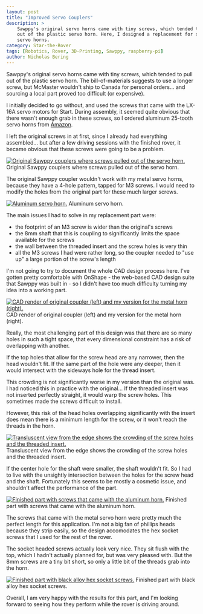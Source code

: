 ```yaml
---
layout: post
title: "Improved Servo Couplers"
description: >
    Sawppy's original servo horns came with tiny screws, which tended to pull
    out of the plastic servo horn. Here, I designed a replacement for some metal
    servo horns.
category: Star-the-Rover
tags: [Robotics, Rover, 3D-Printing, Sawppy, raspberry-pi]
author: Nicholas Bering
---
```


Sawppy's original servo horns came with tiny screws, which tended to pull
out of the plastic servo horn. The bill-of-materials suggests to use a longer
screw, but McMaster wouldn't ship to Canada for personal orders... and sourcing
a local part proved too difficult (or expensive).

I initially decided to go without, and used the screws that came with the LX-16A
servo motors for Start. During assembly, it seemed quite obvious that there
wasn't enough grab in these screws, so I ordered aluminum 25-tooth servo horns
from [Amazon][1].

I left the original screws in at first, since I already had everything
assembled... but after a few driving sessions with the finished rover, it became
obvious that these screws were going to be a problem.

<p class="image-frame"><a href="{{site.baseurl}}/images/improved-servo-couplers-01_big.png"><img src="{{ site.baseurl }}/images/improved-servo-couplers-01_small.png" alt="Original Sawppy couplers where screws pulled out of the servo horn."></a> Original Sawppy couplers where screws pulled out of the servo horn.</p>

The original Sawppy coupler wouldn't work with my metal servo horns, because
they have a 4-hole pattern, tapped for M3 screws. I would need to modify the
holes from the original part for these much larger screws.

<p class="image-frame"><a href="{{site.baseurl}}/images/improved-servo-couplers-02_big.png"><img src="{{ site.baseurl }}/images/improved-servo-couplers-02_small.png" alt="Aluminum servo horn."></a> Aluminum servo horn.</p>

The main issues I had to solve in my replacement part were:

- the footprint of an M3 screw is wider than the original's screws
- the 8mm shaft that this is coupling to significantly limits the space available
    for the screws
- the wall between the threaded insert and the screw holes is very thin
- all the M3 screws I had were rather long, so the coupler needed to "use up"
    a large portion of the screw's length

I'm not going to try to document the whole CAD design process here. I've gotten
pretty comfortable with OnShape - the web-based CAD design suite that Sawppy was
built in - so I didn't have too much difficulty turning my idea into a working
part.

<p class="image-frame"><a href="{{site.baseurl}}/images/improved-servo-couplers-03_big.png"><img src="{{ site.baseurl }}/images/improved-servo-couplers-03_small.png" alt="CAD render of original coupler (left) and my version for the metal horn (right)."></a> CAD render of original coupler (left) and my version for the metal horn (right).</p>

Really, the most challenging part of this design was that there are so many
holes in such a tight space, that every dimensional constraint has a risk of
overlapping with another.

If the top holes that allow for the screw head are any narrower, then the
head wouldn't fit. If the same part of the hole were any deeper, then it would
intersect with the sideways hole for the thread insert.

This crowding is not significantly worse in my version than the original was.
I had noticed this in practice with the original... If the threaded insert was
not inserted perfectly straight, it would warp the screw holes. This sometimes
made the screws difficult to install.

However, this risk of the head holes overlapping significantly with the insert
does mean there is a minimum length for the screw, or it won't reach the threads
in the horn.

<p class="image-frame"><a href="{{site.baseurl}}/images/improved-servo-couplers-04_big.png"><img src="{{ site.baseurl }}/images/improved-servo-couplers-04_small.png" alt="Transluscent view from the edge shows the crowding of the screw holes and the threaded insert."></a> Transluscent view from the edge shows the crowding of the screw holes and the threaded insert.</p>

If the center hole for the shaft were smaller, the shaft wouldn't fit. So I had
to live with the unsightly intersection between the holes for the screw head and
the shaft. Fortunately this seems to be mostly a cosmetic issue, and shouldn't
affect the performance of the part.

<p class="image-frame"><a href="{{site.baseurl}}/images/improved-servo-couplers-05_big.png"><img src="{{ site.baseurl }}/images/improved-servo-couplers-05_small.png" alt="Finished part with screws that came with the aluminum horn."></a> Finished part with screws that came with the aluminum horn.</p>

The screws that came with the metal servo horn were pretty much the perfect
length for this application. I'm not a big fan of phillips heads because they
strip easily, so the design accomodates the hex socket screws that I used for
the rest of the rover.

The socket headed screws actually look very nice. They sit flush with the top,
which I hadn't actually planned for, but was very pleased with. But the 8mm
screws are a tiny bit short, so only a little bit of the threads grab into the
horn.

<p class="image-frame"><a href="{{site.baseurl}}/images/improved-servo-couplers-06_big.png"><img src="{{ site.baseurl }}/images/improved-servo-couplers-06_small.png" alt="Finished part with black alloy hex socket screws."></a> Finished part with black alloy hex socket screws.</p>

Overall, I am very happy with the results for this part, and I'm looking forward
to seeing how they perform while the rover is driving around.

[1]: https://www.amazon.ca/gp/product/B00NOGMK3M/
